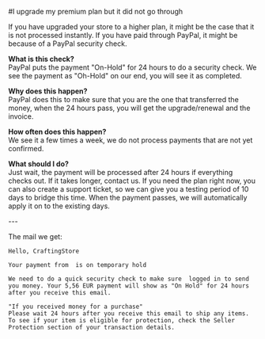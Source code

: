 #I upgrade my premium plan but it did not go through

If you have upgraded your store to a higher plan, it might be the case that it is not processed instantly. If you have paid through PayPal, it might be because of a PayPal security check.

**What is this check?**  
PayPal puts the payment "On-Hold" for 24 hours to do a security check. We see the payment as "Oh-Hold" on our end, you will see it as completed.

**Why does this happen?**  
PayPal does this to make sure that you are the one that transferred the money, when the 24 hours pass, you will get the upgrade/renewal and the invoice.

**How often does this happen?**  
We see it a few times a week, we do not process payments that are not yet confirmed.

**What should I do?**  
Just wait, the payment will be processed after 24 hours if everything checks out. If it takes longer, contact us. If you need the plan right now, you can also create a support ticket, so we can give you a testing period of 10 days to bridge this time. When the payment passes, we will automatically apply it on to the existing days.

\---

The mail we get:

```
Hello, CraftingStore

Your payment from  is on temporary hold

We need to do a quick security check to make sure  logged in to send you money. Your 5,56 EUR payment will show as "On Hold" for 24 hours after you receive this email.

"If you received money for a purchase"
Please wait 24 hours after you receive this email to ship any items.
To see if your item is eligible for protection, check the Seller Protection section of your transaction details.
```